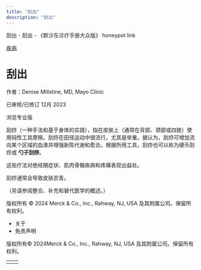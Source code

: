 ```yaml
---
title: "刮出"
description: "刮出"
---
```


﻿刮出 \- 刮出 \- 《默沙东诊疗手册大众版》 honeypot link



[疾病](https://www.merckmanuals.com/home/resourcespages/healthyliving_rel2.3)

# 刮出

作者：Denise Millstine, MD, Mayo Clinic

已审核/已修订 12月 2023

浏览专业版

刮痧（一种手法和基于身体的实践），指在皮肤上（通常在背部、颈部或四肢）使用钝性工具摩擦。刮痧在田径运动中很流行，尤其是举重。据认为，刮痧可增加流向某个区域的血液并增强新陈代谢和愈合。根据所用工具，刮痧也可以称为硬币刮痧或 **勺子刮痧**。

这些疗法对绝经期症状、肌肉骨骼疾病和疼痛表现出益处。

刮痧通常会导致皮肤淤青。

（另请参阅整合、补充和替代医学的概述。）



版权所有 © 2024
Merck & Co., Inc., Rahway, NJ, USA 及其附属公司。保留所有权利。

- 关于
- 免责声明

版权所有© 2024Merck & Co., Inc., Rahway, NJ, USA 及其附属公司。保留所有权利。

|     |     |
| --- | --- |
|  |  |